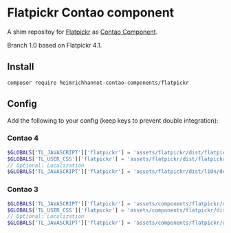 # Flatpickr Contao component
A shim repositoy for [Flatpickr](https://github.com/flatpickr/flatpickr) as [Contao Component](https://github.com/contao-components/installer).

Branch 1.0 based on Flatpickr 4.1.

## Install

```
composer require heimrichhannot-contao-components/flatpickr
```
## Config

Add the following to your config (keep keys to prevent double integration):

### Contao 4

```php
$GLOBALS['TL_JAVASCRIPT']['flatpickr'] = 'assets/flatpickr/dist/flatpickr.min.js|static';
$GLOBALS['TL_USER_CSS']['flatpickr'] = 'assets/flatpickr/dist/flatpickr.min.css|static';
// Optional: Localization
$GLOBALS['TL_JAVASCRIPT']['flatpickr'] = 'assets/flatpickr/dist/l10n/de.js|static';
```

### Contao 3

```php
$GLOBALS['TL_JAVASCRIPT']['flatpickr'] = 'assets/components/flatpickr/dist/flatpickr.min.js|static';
$GLOBALS['TL_USER_CSS']['flatpickr'] = 'assets/components/flatpickr/dist/flatpickr.min.css|static';
// Optional: Localization
$GLOBALS['TL_JAVASCRIPT']['flatpickr'] = 'assets/components/flatpickr/dist/l10n/de.js|static';
```

